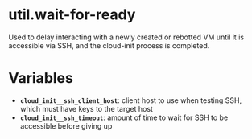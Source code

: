 # util.wait-for-ready
Used to delay interacting with a newly created or rebotted VM until it is accessible via SSH, and the cloud-init process is completed.

# Variables

* **`cloud_init__ssh_client_host`**: client host to use when testing SSH, which must have keys to the target host
* **`cloud_init__ssh_timeout`**: amount of time to wait for SSH to be accessible before giving up
